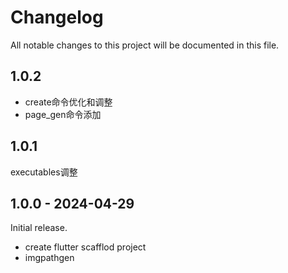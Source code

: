 # Changelog

All notable changes to this project will be documented in this file.


## 1.0.2

- create命令优化和调整
- page_gen命令添加

## 1.0.1

executables调整

## 1.0.0 - 2024-04-29

Initial release.

- create flutter scafflod project
- imgpathgen
